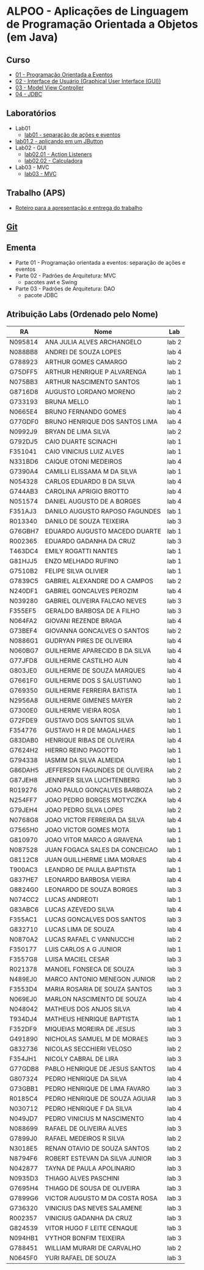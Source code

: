 # ALPOO - Aplicações de Linguagem de Programação Orientada a Objetos (em Java)


## Curso


- [01 - Programação Orientada a Eventos](alpoo_files/curso/01/programacao_eventos.html)
- [02 - Interface de Usuário (Graphical User Interface (GUI))](alpoo_files/curso/02/gui.html)
- [03 - Model View Controller](alpoo_files/curso/03/mvc.html)
- [04 - JDBC](alpoo_files/curso/04/jdbc.html) 



## Laboratórios

- Lab01
  - [lab01 - separação de ações e eventos](alpoo_files/laboratorio/01-dep/01-dep_inj.html)
- [lab01.2 - aplicando em um JButton](alpoo_files/laboratorio/01-dep/02-jbutton.html)
- Lab02 - GUI
   - [lab02.01 - Action Listeners](alpoo_files/laboratorio/02-gui/01-gui.html)
   - [lab02.02 - Calculadora](alpoo_files/laboratorio/02-gui/02-gui.html)
- Lab03 - MVC
   - [lab03 - MVC](alpoo_files/laboratorio/03-mvc/01-mvc.html) 


## Trabalho (APS)

<!-- - <font size="5">[Roteiro para apresentação](alpoo_files/trabalhos/01/trabalho_livraria.html)</font> -->
- [Roteiro para a apresentação e entrega do trabalho](alpoo_files/aps/APS_ALPOO_2024.pdf)

## [Git](https://github.com/viniciusdenovaes/UnipALPOO)

## Ementa

- Parte 01 - Programação orientada a eventos: separação de ações e eventos
- Parte 02 - Padrões de Arquitetura: MVC
  - pacotes awt e Swing
- Parte 03 - Padrões de Arquitetura: DAO
  - pacote JDBC


## Atribuição Labs (Ordenado pelo Nome)

|RA|Nome|Lab|
|---|---|----|
|N095814|ANA JULIA ALVES ARCHANGELO|lab 2|
|N088BB8|ANDREI DE SOUZA LOPES|lab 4|
|G788923|ARTHUR GOMES CAMARGO|lab 2|
|G75DFF5|ARTHUR HENRIQUE P ALVARENGA|lab 1|
|N075BB3|ARTHUR NASCIMENTO SANTOS|lab 1|
|G8716D8|AUGUSTO LORDANO MORENO|lab 2|
|G733193|BRUNA MELLO|lab 1|
|N0665E4|BRUNO FERNANDO GOMES|lab 4|
|G77GDF0|BRUNO HENRIQUE DOS SANTOS LIMA|lab 4|
|N0992J9|BRYAN DE LIMA SILVA|lab 2|
|G792DJ5|CAIO DUARTE SCINACHI|lab 1|
|F351041|CAIO VINICIUS LUIZ ALVES|lab 1|
|N331BD6|CAIQUE OTONI MEDEIROS|lab 4|
|G7390A4|CAMILLI ELISSAMA M DA SILVA|lab 1|
|N054328|CARLOS EDUARDO B DA SILVA|lab 4|
|G744AB3|CAROLINA APRIGIO BROTTO|lab 4|
|N051574|DANIEL AUGUSTO DE A BORGES|lab 4|
|F351AJ3|DANILO AUGUSTO RAPOSO FAGUNDES|lab 1|
|R013340|DANILO DE SOUZA TEIXEIRA|lab 3|
|G76GBH7|EDUARDO AUGUSTO MACEDO DUARTE|lab 1|
|R002365|EDUARDO GADANHA DA CRUZ|lab 3|
|T463DC4|EMILY ROGATTI NANTES|lab 1|
|G81HJJ5|ENZO MELHADO RUFINO|lab 1|
|G7510B2|FELIPE SILVA OLIVIER|lab 1|
|G7839C5|GABRIEL ALEXANDRE DO A CAMPOS|lab 2|
|N240DF1|GABRIEL GONCALVES PEROZIM|lab 4|
|N039280|GABRIEL OLIVEIRA FALCAO NEVES|lab 3|
|F355EF5|GERALDO BARBOSA DE A FILHO|lab 3|
|N064FA2|GIOVANI REZENDE BRAGA|lab 4|
|G73BEF4|GIOVANNA GONCALVES O SANTOS|lab 2|
|N0886G1|GUDRYAN PIRES DE OLIVEIRA|lab 4|
|N060BG7|GUILHERME APARECIDO B DA SILVA|lab 4|
|G77JFD8|GUILHERME CASTILHO AUN|lab 4|
|G803JE0|GUILHERME DE SOUZA MARQUES|lab 4|
|G7661F0|GUILHERME DOS S SALUSTIANO|lab 1|
|G769350|GUILHERME FERREIRA BATISTA|lab 1|
|N2956A8|GUILHERME GIMENES MAYER|lab 2|
|G7300E0|GUILHERME VIEIRA ROSA|lab 1|
|G72FDE9|GUSTAVO DOS SANTOS SILVA|lab 1|
|F354776|GUSTAVO H R DE MAGALHAES|lab 1|
|G83DAB0|HENRIQUE RIBAS DE OLIVEIRA|lab 4|
|G7624H2|HIERRO REINO PAGOTTO|lab 1|
|G794338|IASMIM DA SILVA ALMEIDA|lab 1|
|G86DAH5|JEFFERSON FAGUNDES DE OLIVEIRA|lab 2|
|G87JEH8|JENNIFER SILVA LUCHTENBERG|lab 3|
|R019276|JOAO PAULO GONÇALVES BARBOZA|lab 2|
|N254FF7|JOAO PEDRO BORGES MOTYCZKA|lab 4|
|G79JEH4|JOAO PEDRO SILVA LOPES|lab 2|
|N0768G8|JOAO VICTOR FERREIRA DA SILVA|lab 4|
|G7565H0|JOAO VICTOR GOMES MOTA|lab 1|
|G810970|JOAO VITOR MARCO A GRAVENA|lab 1|
|N087528|JUAN FOGACA SALES DA CONCEICAO|lab 1|
|G8112C8|JUAN GUILLHERME LIMA MORAES|lab 4|
|T900AC3|LEANDRO DE PAULA BAPTISTA|lab 1|
|G837HE7|LEONARDO BARBOSA VIEIRA|lab 4|
|G8824G0|LEONARDO DE SOUZA BORGES|lab 3|
|N074CC2|LUCAS ANDREOTI|lab 1|
|G83ABC6|LUCAS AZEVEDO SILVA|lab 4|
|F355AC1|LUCAS GONCALVES DOS SANTOS|lab 3|
|G832710|LUCAS LIMA DE SOUZA|lab 4|
|N0870A2|LUCAS RAFAEL C VANNUCCHI|lab 2|
|F350177|LUIS CARLOS A G JUNIOR|lab 1|
|F3557G8|LUISA MACIEL CESAR|lab 3|
|R021378|MANOEL FONSECA DE SOUZA|lab 3|
|N489EJ0|MARCO ANTONIO MENEGON JUNIOR|lab 2|
|F3553D4|MARIA ROSARIA DE SOUZA SANTOS|lab 3|
|N069EJ0|MARLON NASCIMENTO DE SOUZA|lab 4|
|N048042|MATHEUS DOS ANJOS SILVA|lab 4|
|T934DJ4|MATHEUS HENRIQUE BAPTISTA|lab 1|
|F352DF9|MIQUEIAS MOREIRA DE JESUS|lab 3|
|G491890|NICHOLAS SAMUEL M DE MORAES|lab 3|
|G832736|NICOLAS SECCHIERI VELOSO|lab 2|
|F354JH1|NICOLY CABRAL DE LIRA|lab 3|
|G77GDB8|PABLO HENRIQUE DE JESUS SANTOS|lab 4|
|G807324|PEDRO HENRIQUE DA SILVA|lab 4|
|G73GBB1|PEDRO HENRIQUE DE LIMA FAVARO|lab 3|
|R0185C4|PEDRO HENRIQUE DE SOUZA AGUIAR|lab 3|
|N030712|PEDRO HENRIQUE F DA SILVA|lab 4|
|N049JD7|PEDRO VINICIUS M NASCIMENTO|lab 4|
|N088699|RAFAEL DE OLIVEIRA ALVES|lab 3|
|G7899J0|RAFAEL MEDEIROS R SILVA|lab 2|
|N3018E5|RENAN OTAVIO DE SOUZA SANTOS|lab 2|
|N8794F6|ROBERT ESTEVAN DA SILVA JUNIOR|lab 3|
|N042877|TAYNA DE PAULA APOLINARIO|lab 3|
|N0935D3|THIAGO ALVES PASCHINI|lab 3|
|G7695H4|THIAGO DE SOUSA DE OLIVEIRA|lab 3|
|G7899G6|VICTOR AUGUSTO M DA COSTA ROSA|lab 3|
|G736320|VINICIUS DAS NEVES SALAMENE|lab 3|
|R002357|VINICIUS GADANHA DA CRUZ|lab 3|
|G824539|VITOR HUGO F LEITE CENAQUE|lab 3|
|N094HB1|VYTHOR BONFIM TEIXEIRA|lab 3|
|G788451|WILLIAM MURARI DE CARVALHO|lab 2|
|N0645F0|YURI RAFAEL DE SOUZA|lab 3|
